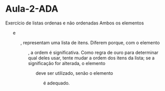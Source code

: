 # Aula-2-ADA
Exercício de listas ordenas e não ordenadas 
Ambos os elementos <ol> e <ul>, representam uma lista de itens. Diferem porque, com o elemento <ol>, a ordem é significativa. Como regra de ouro para determinar qual deles usar, tente mudar a ordem dos itens da lista; se a significação for alterada, o elemento <ol> deve ser utilizado, senão o elemento <ul> é adequado.
